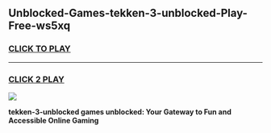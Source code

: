 
## Unblocked-Games-tekken-3-unblocked-Play-Free-ws5xq
<h3>
<a href="https://premium76.site?title=tekken-3-unblocked&ref=20M">CLICK TO PLAY</a></h3>
<hr>

<h3>
<a href="https://premium76.site?title=tekken-3-unblocked&ref=20M">CLICK 2 PLAY</a>
  
</h3>

<a href="https://premium76.site?title=tekken-3-unblocked&ref=19M"><img src="https://clearcache.store/games.png"></a>


**tekken-3-unblocked games unblocked: Your Gateway to Fun and Accessible Online Gaming**
